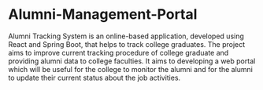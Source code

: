 # Alumni-Management-Portal
Alumni Tracking System is an online-based application, developed using React and Spring Boot, that helps to track college graduates. The project aims to improve current tracking procedure of college graduate and providing alumni data to college faculties. It aims to developing a web portal which will be useful for the college to monitor the alumni and for the alumni to update their current status about the job activities.
